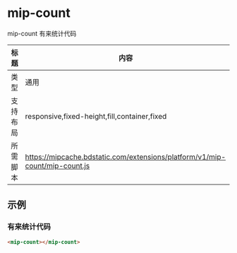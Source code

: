 ﻿# mip-count

mip-count 有来统计代码

标题|内容
----|----
类型|通用
支持布局|responsive,fixed-height,fill,container,fixed
所需脚本|https://mipcache.bdstatic.com/extensions/platform/v1/mip-count/mip-count.js

## 示例

### 有来统计代码
```html
<mip-count></mip-count>
```  



